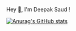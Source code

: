 Hey 👋, I'm Deepak Saud !


[![Anurag's GitHub stats](https://github-readme-stats.vercel.app/api?username=Deepaksd21)](https://github.com/anuraghazra/github-readme-stats)

